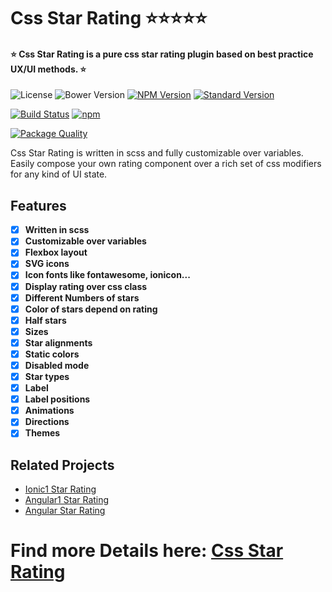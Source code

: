 # Css Star Rating ⭐⭐⭐⭐⭐
####  ⭐ Css Star Rating is a pure css star rating plugin based on best practice UX/UI methods. ⭐

![License](https://img.shields.io/npm/l/css-star-rating.svg)
![Bower Version](https://img.shields.io/bower/v/css-star-rating.svg)
[![NPM Version](https://img.shields.io/npm/v/css-star-rating.svg)](https://www.npmjs.com/package/css-star-rating)
[![Standard Version](https://img.shields.io/badge/release-standard%20version-brightgreen.svg)](https://github.com/BioPhoton/css-star-rating)

[![Build Status](https://travis-ci.org/BioPhoton/css-star-rating.svg?branch=dev)](https://travis-ci.org/BioPhoton/css-star-rating)
[![npm](https://img.shields.io/npm/dt/css-star-rating.svg)](https://www.npmjs.com/package/css-star-rating)

[![Package Quality](http://npm.packagequality.com/badge/css-star-rating.png)](http://packagequality.com/#?package=css-star-rating)

Css Star Rating is written in scss and fully customizable over variables.
Easily compose your own rating component over a rich set of css modifiers for any kind of UI state.

## Features

- [x] **Written in scss**
- [x] **Customizable over variables**
- [x] **Flexbox layout**
- [x] **SVG icons**
- [x] **Icon fonts like fontawesome, ionicon...**
- [x] **Display rating over css class**
- [x] **Different Numbers of stars**
- [x] **Color of stars depend on rating**
- [x] **Half stars**
- [x] **Sizes**
- [x] **Star alignments**
- [x] **Static colors**
- [x] **Disabled mode**
- [x] **Star types**
- [x] **Label**
- [x] **Label positions**
- [x] **Animations**
- [x] **Directions**
- [x] **Themes**

## Related Projects

- [Ionic1 Star Rating](https://github.com/BioPhoton/ionic1-star-rating)
- [Angular1 Star Rating](https://github.com/BioPhoton/angular1-star-rating)
- [Angular Star Rating](https://github.com/BioPhoton/angular-star-rating)

# **Find more Details here: [Css Star Rating](https://github.com/BioPhoton/css-star-rating)**
